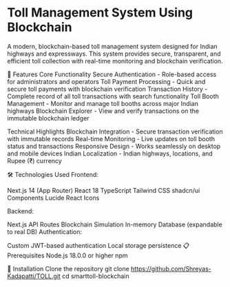 # Toll Management System Using Blockchain 
A modern, blockchain-based toll management system designed for Indian highways and expressways. This system provides secure, transparent, and efficient toll collection with real-time monitoring and blockchain verification.

🚗 Features
Core Functionality
Secure Authentication - Role-based access for administrators and operators
Toll Payment Processing - Quick and secure toll payments with blockchain verification
Transaction History - Complete record of all toll transactions with search functionality
Toll Booth Management - Monitor and manage toll booths across major Indian highways
Blockchain Explorer - View and verify transactions on the immutable blockchain ledger



Technical Highlights
Blockchain Integration - Secure transaction verification with immutable records
Real-time Monitoring - Live updates on toll booth status and transactions
Responsive Design - Works seamlessly on desktop and mobile devices
Indian Localization - Indian highways, locations, and Rupee (₹) currency



🛠️ Technologies Used
Frontend:

Next.js 14 (App Router)
React 18
TypeScript
Tailwind CSS
shadcn/ui Components
Lucide React Icons


Backend:

Next.js API Routes
Blockchain Simulation
In-memory Database (expandable to real DB)
Authentication:

Custom JWT-based authentication
Local storage persistence
📋 Prerequisites
Node.js 18.0.0 or higher
npm 



🚀 Installation
Clone the repository
git clone https://github.com/Shreyas-Kadapatti/TOLL.git
cd smarttoll-blockchain
